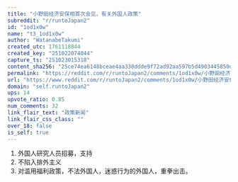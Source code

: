 ```yaml
---
title: "小野田经济安保相首次会见，有关外国人政策"
subreddit: "r/runtoJapan2"
id: "1od1x0w"
name: "t3_1od1x0w"
author: "WatanabeTakumi"
created_utc: 1761118844
created_key: "251022074044"
capture_ts: "251023015318"
content_sha256: "25ce74ea6148bceae4aa330ddde9f72ad92aa597b5d4903445850da0819499df"
permalink: "https://reddit.com/r/runtoJapan2/comments/1od1x0w/小野田经济安保相首次会见有关外国人政策/"
url: "https://www.reddit.com/r/runtoJapan2/comments/1od1x0w/小野田经济安保相首次会见有关外国人政策/"
domain: "self.runtoJapan2"
ups: 14
upvote_ratio: 0.85
num_comments: 32
link_flair_text: "政策新闻"
link_flair_css_class: ""
over_18: false
is_self: true
---
```


1.  外国人研究人员招募，支持
2.  不陷入排外主义
3.  对滥用福利政策，不法外国人，迷惑行为的外国人，重拳出击。
